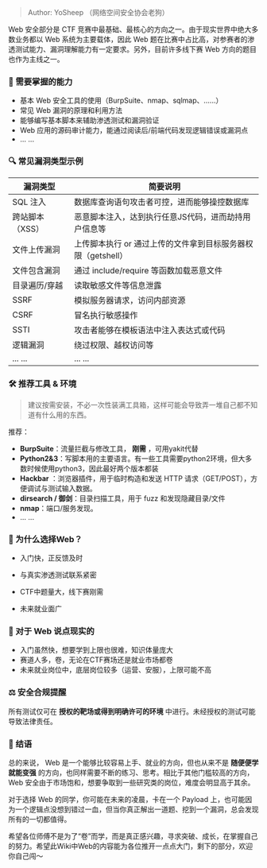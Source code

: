 > Author: YoSheep （网络空间安全协会老狗）

Web 安全部分是 CTF 竞赛中最基础、最核心的方向之一。由于现实世界中绝大多数业务都以 Web 系统为主要载体，因此 Web 题在比赛中占比高，对参赛者的渗透测试能力、漏洞理解能力有一定要求。另外，目前许多线下赛 Web 方向的题目也作为主线之一。

### 🎯 需要掌握的能力

- 基本 Web 安全工具的使用（BurpSuite、nmap、sqlmap、......）
- 常见 Web 漏洞的原理和利用方法
- 能够编写基本脚本来辅助渗透测试和漏洞验证
- Web 应用的源码审计能力，能通过阅读后/前端代码发现逻辑错误或漏洞点
- ... ...

### 🔍 常见漏洞类型示例

| **漏洞类型**    | **简要说明**                                                 |
| --------------- | ------------------------------------------------------------ |
| SQL 注入        | 数据库查询语句攻击者可控，进而能够操控数据库                 |
| 跨站脚本（XSS） | 恶意脚本注入，达到执行任意JS代码，进而劫持用户信息等         |
| 文件上传漏洞    | 上传脚本执行 or 通过上传的文件拿到目标服务器权限（getshell） |
| 文件包含漏洞    | 通过 include/require 等函数加载恶意文件                      |
| 目录遍历/穿越   | 读取敏感文件等信息泄露                                       |
| SSRF            | 模拟服务器请求，访问内部资源                                 |
| CSRF            | 冒名执行敏感操作                                             |
| SSTI            | 攻击者能够在模板语法中注入表达式或代码                       |
| 逻辑漏洞        | 绕过权限、越权访问等                                         |
| ... ...         | ... ...                                                      |

### 🛠 推荐工具 & 环境

> 建议按需安装，不必一次性装满工具箱，这样可能会导致弄一堆自己都不知道有什么用的东西。

推荐：

- **BurpSuite**：流量拦截与修改工具， **刚需** ，可用yakit代替
- **Python2&3**：写脚本用的主要语言。有一些工具需要python2环境，但大多数时候使用python3，因此最好两个版本都装
- **Hackbar** ：浏览器插件，用于临时构造和发送 HTTP 请求（GET/POST），方便调试与测试输入数据。
- **dirsearch / 御剑**：目录扫描工具，用于 fuzz 和发现隐藏目录/文件
- **nmap**：端口/服务发现。
- ... ...

### 📌 为什么选择Web？

- 入门快，正反馈及时

- 与真实渗透测试联系紧密
- CTF中题量大，线下赛刚需
- 未来就业面广

### 🍵 对于 Web 说点现实的

- 入门虽然快，想要学到上限也很难，知识体量庞大
- 赛道人多，卷，无论在CTF赛场还是就业市场都卷
- 未来就业岗位中，底层岗位较多（运营、安服），上限可能不高

### ⚖️ 安全合规提醒

所有测试仅可在 **授权的靶场或得到明确许可的环境** 中进行。未经授权的测试可能导致法律责任。

### 🌟 结语

总的来说， Web 是一个能够比较容易上手、就业的方向，但也从来不是 **随便便学就能变强** 的方向，也同样需要不断的练习、思考。相比于其他门槛较高的方向，Web 安全由于市场饱和，想要争取到一些研究类的岗位，难度会明显高于其余。

对于选择 Web 的同学，你可能在未来的凌晨，卡在一个 Payload 上，也可能因为一个逻辑点没想到错过一血，但当你真正解出一道题、挖到一个漏洞，总会发现所有的一切都值得。

希望各位师傅不是为了“卷”而学，而是真正感兴趣，寻求突破、成长，在掌握自己的努力。希望此Wiki中Web的内容能为各位推开一点点大门，剩下的部分，欢迎你自己闯～ 